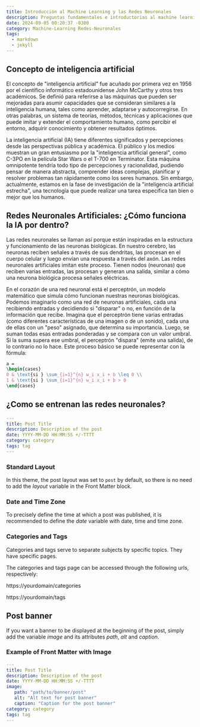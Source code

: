 ```yaml
---
title: Introducción al Machine Learning y las Redes Neuronales
description: Preguntas fundamentales e introductorias al machine learning
date: 2024-09-05 00:20:37 -0300
category: Machine-Learning Redes-Neuronales 
tags:
  - markdown
  - jekyll
---
```


## Concepto de inteligencia artificial

El concepto de "inteligencia artificial" fue acuñado por primera vez en 1956 por el científico informático estadounidense John McCarthy y otros tres académicos. Se definió para referirse a las máquinas que pueden ser mejoradas para asumir capacidades que se consideran similares a la inteligencia humana, tales como aprender, adaptarse y autocorregirse. En otras palabras, un sistema de teorías, métodos, técnicas y aplicaciones que puede imitar y extender el comportamiento humano, como percibir el entorno, adquirir conocimiento y obtener resultados óptimos.

La inteligencia artificial (IA) tiene diferentes significados y percepciones desde las perspectivas pública y académica. El público y los medios muestran un gran entusiasmo por la "inteligencia artificial general", como C-3PO en la película Star Wars o el T-700 en Terminator. Esta máquina omnipotente tendría todo tipo de percepciones y racionalidad, pudiendo pensar de manera abstracta, comprender ideas complejas, planificar y resolver problemas tan rápidamente como los seres humanos. Sin embargo, actualmente, estamos en la fase de investigación de la "inteligencia artificial estrecha", una tecnología que puede realizar una tarea específica tan bien o mejor que los humanos.

## Redes Neuronales Artificiales: ¿Cómo funciona la IA por dentro?

Las redes neuronales se llaman así porque están inspiradas en la estructura y funcionamiento de las neuronas biológicas. En nuestro cerebro, las neuronas reciben señales a través de sus dendritas, las procesan en el cuerpo celular y luego envían una respuesta a través del axón. Las redes neuronales artificiales imitan este proceso. Tienen nodos (neuronas) que reciben varias entradas, las procesan y generan una salida, similar a cómo una neurona biológica procesa señales eléctricas.

En el corazón de una red neuronal está el perceptrón, un modelo matemático que simula cómo funcionan nuestras neuronas biológicas. Podemos imaginarlo como una red de neuronas artificiales, cada una recibiendo entradas y decidiendo si "disparar" o no, en función de la información que recibe. Imagina que el perceptrón tiene varias entradas (como diferentes características de una imagen o de un sonido), cada una de ellas con un "peso" asignado, que determina su importancia. Luego, se suman todas esas entradas ponderadas y se compara con un valor umbral. Si la suma supera ese umbral, el perceptrón "dispara" (emite una salida), de lo contrario no lo hace. Este proceso básico se puede representar con la fórmula:

```latex
a = 
\begin{cases}
0 & \text{si } \sum_{i=1}^{n} w_i x_i + b \leq 0 \\
1 & \text{si } \sum_{i=1}^{n} w_i x_i + b > 0
\end{cases}
```

## ¿Como se entrenan las redes neuronales?



```yaml
---
title: Post Title
description: Description of the post
date: YYYY-MM-DD HH:MM:SS +/-TTTT
category: category
tags: tag
---
```

### Standard Layout

In this theme, the post layout was set to `post` by default, so there is no need to add the _layout_ variable in the Front Matter block.

### Date and Time Zone

To precisely define the time at which a post was published, it is recommended to define the _date_ variable with date, time and time zone.

### Categories and Tags

Categories and tags serve to separate subjects by specific topics. They have specific pages.

The categories and tags page can be accessed through the following urls, respectively:

https://yourdomain/categories

https://yourdomain/tags

## Post banner

If you want a banner to be displayed at the beginning of the post, simply add the variable _image_ and its attributes _path_, _alt_ and _caption_.

### Example of Front Matter with Image

```yaml
---
title: Post Title
description: Description of the post
date: YYYY-MM-DD HH:MM:SS +/-TTTT
image:
   path: "path/to/banner/post"
   alt: "Alt text for post banner"
   caption: "Caption for the post banner"
category: category
tags: tag
---
```